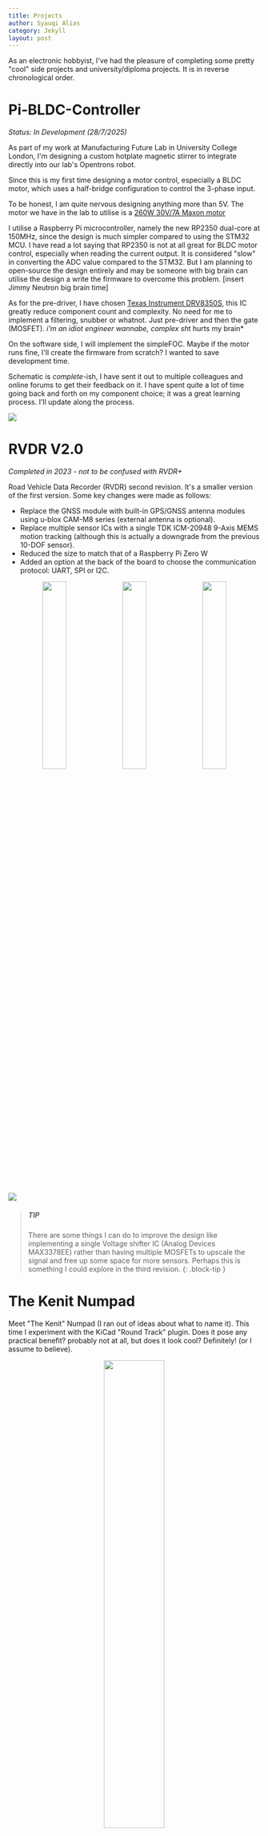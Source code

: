 ```yaml
---
title: Projects
author: Syauqi Alias
category: Jekyll
layout: post
---
```


As an electronic hobbyist, I've had the pleasure of completing some pretty "cool" side projects and university/diploma projects. It is in reverse chronological order.

# Pi-BLDC-Controller
*Status: In Development (28/7/2025)*

As part of my work at Manufacturing Future Lab in University College London, I'm designing a custom hotplate magnetic stirrer to integrate directly into our lab's Opentrons robot.

Since this is my first time designing a motor control, especially a BLDC motor, which uses a half-bridge configuration to control the 3-phase input. 

To be honest, I am quite nervous designing anything more than 5V. The motor we have in the lab to utilise is a [260W 30V/7A Maxon motor](https://www.maxongroup.com/en-gb/search?q=500266)

I utilise a Raspberry Pi microcontroller, namely the new RP2350 dual-core at 150MHz, since the design is much simpler compared to using the STM32 MCU. I have read a lot saying that RP2350 is not at all great for BLDC motor control, especially when reading the current output. It is considered "slow" in converting the ADC value compared to the STM32. But I am planning to open-source the design entirely and may be someone with big brain can utilise the design a write the firmware to overcome this problem. [insert Jimmy Neutron big brain time]

As for the pre-driver, I have chosen [Texas Instrument DRV8350S](https://www.ti.com/product/DRV8353), this IC greatly reduce component count and complexity. No need for me to implement a filtering, snubber or whatnot. Just pre-driver and then the gate (MOSFET). *i'm an idiot engineer wannabe, complex sh*t hurts my brain*

On the software side, I will implement the simpleFOC. Maybe if the motor runs fine, I'll create the firmware from scratch? I wanted to save development time. 

Schematic is *complete*-ish, I have sent it out to multiple colleagues and online forums to get their feedback on it. I have spent quite a lot of time going back and forth on my component choice; it was a great learning process. I'll update along the process. 

<p>
  <img src="https://syauqi-alias.github.io/assets/Pico-BLDC-Controller.png"/>
</p>

# RVDR V2.0
*Completed in 2023 - not to be confused with RVDR+* 

Road Vehicle Data Recorder (RVDR) second revision. It's a smaller version of the first version. Some key changes were made as follows:

- Replace the GNSS module with built-in GPS/GNSS antenna modules using u-blox CAM-M8 series (external antenna is optional).
- Replace multiple sensor ICs with a single TDK ICM-20948 9-Axis MEMS motion tracking (although this is actually a downgrade from the previous 10-DOF sensor).
- Reduced the size to match that of a Raspberry Pi Zero W
- Added an option at the back of the board to choose the communication protocol: UART, SPI or I2C.

<p align="center">
  <img src="https://syauqi-alias.github.io/assets/1.png" width="31%" />
  <img src="https://syauqi-alias.github.io/assets/2.png" width="31%" />
  <img src="https://syauqi-alias.github.io/assets/3.png" width="31%" />
</p>
<p>
  <img src="https://syauqi-alias.github.io/assets/4.png"/>
</p>

> ##### TIP
>
>There are some things I can do to improve the design like implementing a 
>single Voltage shifter IC (Analog Devices MAX3378EE) rather than having 
>multiple MOSFETs to upscale the signal and free up some space for more 
>sensors. Perhaps this is something I could explore in the third revision.
{: .block-tip }

# The Kenit Numpad
Meet "The Kenit" Numpad (I ran out of ideas about what to name it). This time I experiment with the KiCad "Round Track" plugin. Does it pose any practical benefit? probably not at all, but does it look cool? Definitely! (or I assume to believe).

<p align="center">
  <img src="https://syauqi-alias.github.io/assets/kenit/1.PNG" width="49%" />
</p>
<p>
  <img src="https://syauqi-alias.github.io/assets/kenit/3.png"/>
</p>
<p>
  <img src="https://syauqi-alias.github.io/assets/kenit/4.png"/>
</p>

# 1-تواه/‎Tuah-One
1-تواه‎/Tuah-One! A Custom 75% Mechanical Keyboard Project (based on open source schematic)
Months of design and was put into production in April this year. and.... that's it. Chip shortage and the cost of producing such a small quantity is very... very... expensive.

I've tried to arrange the Diode Array in a manner that looks like a traditional Malay carving (ukiran tradisional Melayu). A repeated shape with slight differences but in a repeating arrangement. Yes, it doesn't look much but I tried.

<p align="center">
  <img src="https://syauqi-alias.github.io/assets/tuah/1.PNG"/>
</p>

<p align="center">
  <img src="https://syauqi-alias.github.io/assets/tuah/2.jpg" width="49%" />
  <img src="https://syauqi-alias.github.io/assets/tuah/3.jpg" width="49%" />
</p>

<p>
  <img src="https://syauqi-alias.github.io/assets/tuah/4.jpg"/>
</p>

"1-تواه‎/Tuah-one" means "lucky one", well not exactly. With a quick Google translate "tuah" is "good luck", written in Jawi (Malay writing alphabet system before the Latin alphabet came). And also paired with pixelated "art" of "Hang Tuah" (a Laksmana/Admiral in 15th century Melaka; considered by the Malays to be one of history's greatest silat masters [Wikipedia]). Hang Tuah is wearing a traditional Malay headgear called "Tengkolok" or "Tanjak", thus the triangle looks (I tried :P).

<p align="center">
  <img src="https://syauqi-alias.github.io/assets/tuah/5.PNG" width="54%" />
  <img src="https://syauqi-alias.github.io/assets/tuah/6.jpg" width="44%" />
</p>

*Update - 21/06/2025*

After 3 years from planning to design to fabricating to assembling to testing to actually posting about it, and a sprinkle of procrastination here and there. Here it is Tuah-one/1-تواه! my attempt at "Ukiran Melayu" design-ish. 

Now the keyboard successfully sits inside my office closet (10 months and counting) and never sees sunlight ever again [insert sad noise]. 

<p>
  <img src="https://syauqi-alias.github.io/assets/tuah/10.jpg"/>
</p>

<p align="center">
  <img src="https://syauqi-alias.github.io/assets/tuah/9.jpg" width="49%" />
  <img src="https://syauqi-alias.github.io/assets/tuah/8.jpg" width="49%" />
</p>

<p>
  <img src="https://syauqi-alias.github.io/assets/tuah/7.jpg"/>
</p>

> ##### TIP
>
>One last thing, I'm selling this... seriously. Any buyer or company wants to license out my 
>design I'm open to talk 😂
{: .block-tip }

# Individual Project Dissertation
*Associate with - The University of Manchester*

Design and Application of tuneable optical filter for high-speed optical
communication systems (MATLAB). 

Design the arrangement of passive optical filters (Fibre Bragg gratings) in optical fiber for a high-speed
communication system and simulate with different wavelength bands to obtain transmission over 95%. This was an experiment on the lower band of the infrared 800nm+ and visible spectrum (400-700nm).

<p align="center">
  <img src="https://syauqi-alias.github.io/assets/degree/1.png"/>
</p>
<p align="center">
  <img src="https://syauqi-alias.github.io/assets/degree/2.png" width="49%" />
  <img src="https://syauqi-alias.github.io/assets/degree/3.png" width="49%" />
</p>

# Embedded System Project
*Associate with - The University of Manchester*

Led software development in designing a buggy capable of autonomously following a line using reflective
optical sensors. Prioritized simpler tasks to approach the problem systematically

<p align="center">
  <img src="https://syauqi-alias.github.io/assets/embedded/1.png"/>
</p>

<p align="center">
  <img src="https://syauqi-alias.github.io/assets/embedded/2.png"/>
</p>

# RVDR V1.0
*Associate with - German-Malaysian institute*

Led software and PCB development in producing a Blackbox device for a logistic fleet which 
consists of a Camera module, GPS (GNSS), IMU sensor and OBDII reader to send live data to 
MQTT client (Losant IoT) for graphical data characterization

<p align="center">
  <img src="https://syauqi-alias.github.io/assets/diploma/4.png"/>
</p>
<p align="center">
  <img src="https://syauqi-alias.github.io/assets/diploma/1.jpg" width="31%" />
  <img src="https://syauqi-alias.github.io/assets/diploma/2.png" width="34%" />
  <img src="https://syauqi-alias.github.io/assets/diploma/3.jpg" width="33%" />
</p>

# Java Programming - Multithreading Operation
*Associate with - German-Malaysian institute*

Coursework: Build an Alarm Clock

Modeled an alarm clock in Java with multithreading operation for multiple program execution
for maximum utilization of the CPU.

> ##### 
>
> The code is too long and I no longer understand Java😐
{: .block-warning }
